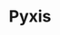 ---
title: "Pyxis"
hashtag: pyxis
borders:
  - Antlia
  - Hydra
  - Puppis
  - Vela
tags:
  - Constellation
---